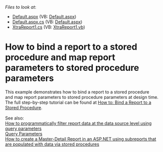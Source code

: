 <!-- default file list -->
*Files to look at*:

* [Default.aspx](./CS/Default.aspx) (VB: [Default.aspx](./VB/Default.aspx))
* [Default.aspx.cs](./CS/Default.aspx.cs) (VB: [Default.aspx](./VB/Default.aspx))
* [XtraReport1.cs](./CS/XtraReport1.cs) (VB: [XtraReport1.vb](./VB/XtraReport1.vb))
<!-- default file list end -->
# How to bind a report to a stored procedure and map report parameters to stored procedure parameters


This example demonstrates how to bind a report to a stored procedure and map report parameters to stored procedure parameters at design time. The full step-by-step tutorial can be found at <a href="https://documentation.devexpress.com/#XtraReports/CustomDocument10555">How to: Bind a Report to a Stored Procedure</a>.<br><br>See also:<br><a href="https://www.devexpress.com/Support/Center/p/T203059">How to programmatically filter report data at the data source level using query parameters</a><br><a href="https://documentation.devexpress.com/#XtraReports/CustomDocument17387">Query Parameters</a> <br><a href="https://www.devexpress.com/Support/Center/p/E2656">How to create a Master-Detail Report in an ASP.NET using subreports that are populated with data via stored procedures</a>

<br/>


